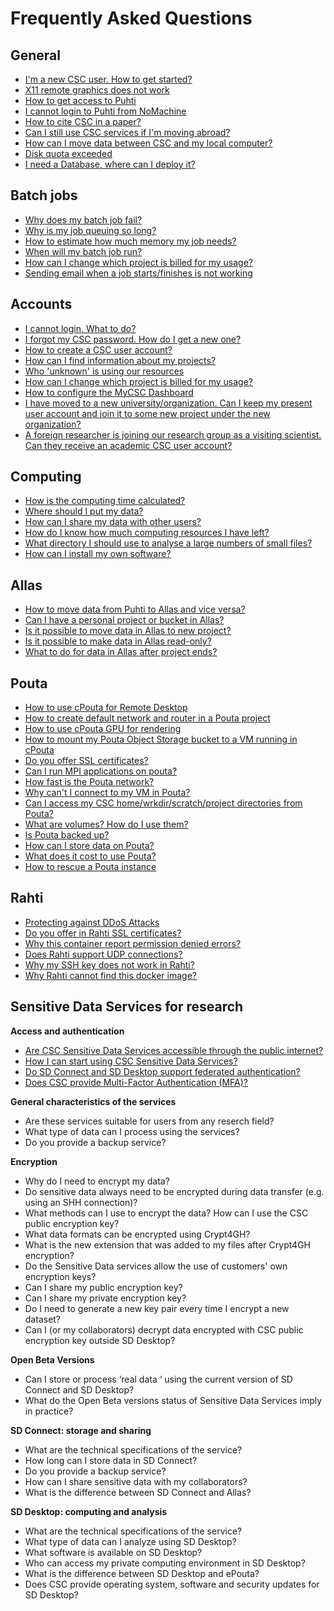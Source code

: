 # Frequently Asked Questions

## General
* [I'm a new CSC user. How to get started?](how-to-get-started-at-CSC.md)
* [X11 remote graphics does not work](x11-graphics.md)
* [How to get access to Puhti](how-to-get-puhti-access.md)
* [I cannot login to Puhti from NoMachine](cannot-login-from-nomachine.md)
* [How to cite CSC in a paper?](how-to-cite-csc.md)
* [Can I still use CSC services if I'm moving abroad?](can-i-use-csc-services-abroad.md)
* [How can I move data between CSC and my local computer?](../../data/moving)
* [Disk quota exceeded](disk-quota-exceeded.md)
* [I need a Database, where can I deploy it?](database.md)

## Batch jobs
* [Why does my batch job fail?](why-does-my-batch-job-fail.md)
* [Why is my job queuing so long?](why-is-my-job-queueing-so-long.md)
* [How to estimate how much memory my job needs?](how-much-memory-my-job-needs.md)
* [When will my batch job run?](when-will-my-job-run.md)
* [How can I change which project is billed for my usage?](how-can-i-change-billing-project.md)
* [Sending email when a job starts/finishes is not working](email_not_working.md )

## Accounts
* [I cannot login. What to do?](i-cannot-login.md)
* [I forgot my CSC password. How do I get a new one?](new-password.md)
* [How to create a CSC user account?](how-to-create-CSC-user-account.md)
* [How can I find information about my projects?](how-to-find-information-about-projects.md)
* [Who 'unknown' is using our resources](who-unknown-is-using-our-resources.md)
* [How can I change which project is billed for my usage?](how-can-i-change-billing-project.md)
* [How to configure the MyCSC Dashboard](how-to-configure-dashboard.md)
* [I have moved to a new university/organization. Can I keep my present user account and join it to some new project under the new organization?](how-to-change-organization.md)
* [A foreign researcher is joining our research group as a visiting scientist. Can they receive an academic CSC user account?](can-visitors-get-user-accounts.md)

## Computing
* [How is the computing time calculated?](how-is-the-computing-time-calculated.md)
* [Where should I put my data?](where-should-i-put-my-data.md)
* [How can I share my data with other users?](how-can-i-share-my-data-with-others.md)
* [How do I know how much computing resources I have left?](how-do-i-know-how-much-resources-i-have-left.md)
* [What directory I should use to analyse a large numbers of small files?](local_scratch_for_data_processing.md)
* [How can I install my own software?](how-to-install-own-software.md)

## Allas

* [How to move data from Puhti to Allas and vice versa?](how-to-move-data-between-puhti-and-allas.md)
* [Can I have a personal project or bucket in Allas?](can-i-have-a-personal-project-or-bucket-in-allas.md)
* [Is it possible to move data in Allas to new project?](is-it-possible-to-move-data-in-allas-to-new-project.md)
* [Is it possible to make data in Allas read-only?](is-it-possible-to-make-data-in-allas-read-only.md)
* [What to do for data in Allas after project ends?](what-to-do-for-data-in-allas-after-project-ends.md)

## Pouta

* [How to use cPouta for Remote Desktop](how-to-use-pouta-for-remote-desktop.md)
* [How to create default network and router in a Pouta project](how-to-create-default-network-and-router-in-pouta.md)
* [How to use cPouta GPU for rendering](how-to-use-cpouta-gpu-for-rendering.md)
* [How to mount my Pouta Object Storage bucket to a VM running in cPouta](how-to-mount-os-bucket-for-cpouta.md)
* [Do you offer SSL certificates?](do-you-offer-ssl-certificates.md)
* [Can I run MPI applications on pouta?](can-i-run-mpi-applications-on-pouta.md)
* [How fast is the Pouta network?](how-fast-is-the-pouta-network.md)
* [Why can't I connect to my VM in Pouta?](why-cant-i-connect-to-my-vm-in-pouta.md)
* [Can I access my CSC home/wrkdir/scratch/project directories from Pouta?](how-to-access-home-wrkdir-projdir-from-epouta.md)
* [What are volumes? How do I use them?](what-are-volumes-and-how-to-use.md)
* [Is Pouta backed up?](is-pouta-backed-up.md)
* [How can I store data on Pouta?](how-to-store-data-in-pouta.md)
* [What does it cost to use Pouta?](what-does-it-cost-to-use-pouta.md)
* [How to rescue a Pouta instance](pouta-openstack-rescue-mode.md)


## Rahti

* [Protecting against DDoS Attacks](DDos.md)
* [Do you offer in Rahti SSL certificates?](rahti-ssl-certificates.md)
* [Why this container report permission denied errors?](why-this-container-does-not-work.md)
* [Does Rahti support UDP connections?](rahti-udp.md)
* [Why my SSH key does not work in Rahti?](ssh-clone.md)
* [Why Rahti cannot find this docker image?](get-image-format.md)



## Sensitive Data Services for research

**Access and authentication**

* [Are CSC Sensitive Data Services accessible through the public internet?](sensitive-data-access.md)
* [How I can start using CSC Sensitive Data Services?](sensitive-data-access-account.md)
* [Do SD Connect and SD Desktop  support federated authentication?](sensitive-data-federated.md)
* [Does CSC provide Multi-Factor Authentication (MFA)?](sensitive-data-mfa.md)

**General characteristics of the services**

* Are these services suitable for users from any reserch field?  
* What  type of data can I process using the services?
* Do you provide a backup service?


**Encryption**

* Why do I need to encrypt my data?
* Do sensitive data always need to be encrypted during data transfer (e.g. using an  SHH connection)?
* What methods can I use to encrypt the data? How can I use the CSC public encryption key?
* What data formats can be encrypted using Crypt4GH?
* What is the new extension that was added to my files after Crypt4GH encryption?
* Do the Sensitive Data services allow the use of customers' own encryption keys?
* Can I share my public encryption key?
* Can I share my private encryption key?
* Do I need to generate a new key pair every time I encrypt a new dataset?
* Can I (or my collaborators) decrypt data encrypted with CSC public encryption key outside SD Desktop?


**Open Beta Versions**

* Can I  store or process ‘real data ‘ using  the current version of SD Connect and SD Desktop?
* What do the Open Beta versions status of Sensitive Data Services imply in practice?

**SD Connect: storage and sharing**

* What are the technical specifications of the service?
* How long can I store data in SD Connect? 
* Do you provide a backup service?
* How can I share sensitive data with my collaborators? 
* What is the difference between SD Connect and Allas?

**SD Desktop: computing and analysis**

* What are the technical specifications of the service?
* What type of data can I analyze using SD Desktop?
* What software is available on SD Desktop?
* Who can access my private computing environment in SD Desktop?
* What is the difference between SD Desktop and ePouta?
* Does CSC provide operating system, software and  security updates for SD Desktop?
















